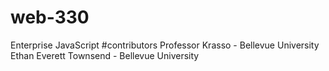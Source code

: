 # web-330
 Enterprise JavaScript #contributors Professor Krasso - Bellevue University Ethan Everett Townsend - Bellevue University